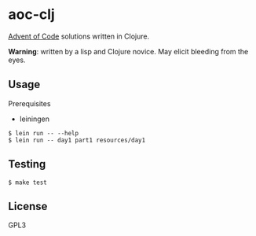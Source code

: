# aoc-clj

[Advent of Code][aoc] solutions written in Clojure.

**Warning**: written by a lisp and Clojure novice.
May elicit bleeding from the eyes.

## Usage

Prerequisites
- leiningen

```
$ lein run -- --help
$ lein run -- day1 part1 resources/day1
```

## Testing

```
$ make test
```

## License

GPL3

[aoc]: https://adventofcode.com/2020/day/2
